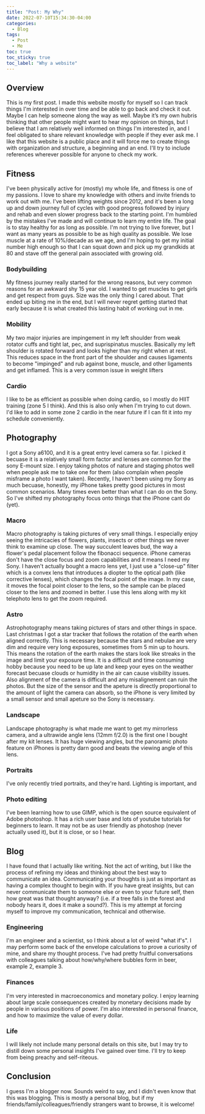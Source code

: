```yaml
---
title: "Post: My Why"
date: 2022-07-10T15:34:30-04:00
categories:
  - Blog
tags:
  - Post
  - Me
toc: true
toc_sticky: true
toc_label: "Why a website"
---
```


## Overview

This is my first post. I made this website mostly for myself so I can track things I'm interested in over time and be able to go back and check it out. Maybe I can help someone along the way as well. Maybe it’s my own hubris thinking that other people might want to hear my opinion on things, but I believe that I am relatively well informed on things I'm interested in, and I feel obligated to share relevant knowledge with people if they ever ask me. I like that this website is a public place and it will force me to create things with organization and structure, a beginning and an end. I'll try to include references wherever possible for anyone to check my work.

## Fitness

I've been physically active for (mostly) my whole life, and fitness is one of my passions. I love to share my knowledge with others and invite friends to work out with me. I've been lifting weights since 2012, and it's been a long up and down journey full of cycles with good progress followed by injury and rehab and even slower progress back to the starting point. I'm humbled by the mistakes I've made and will continue to learn my entire life. The goal is to stay healthy for as long as possible. I'm not trying to live forever, but I want as many years as possible to be as high quality as possible. We lose muscle at a rate of 10%/decade as we age, and I'm hoping to get my initial number high enough so that I can squat down and pick up my grandkids at 80 and stave off the general pain associated with growing old.

### Bodybuilding

My fitness journey really started for the wrong reasons, but very common reasons for an awkward shy 15 year old. I wanted to get muscles to get girls and get respect from guys. Size was the only thing I cared about. That ended up biting me in the end, but I will never regret getting started that early because it is what created this lasting habit of working out in me.

### Mobility

My two major injuries are impingement in my left shoulder from weak rotator cuffs and tight lat, pec, and suprispinatus muscles. Basically my left shoulder is rotated forward and looks higher than my right when at rest. This reduces space in the front part of the shoulder and causes ligaments to become "impinged" and rub against bone, muscle, and other ligaments and get inflamed. This is a very common issue in weight lifters

### Cardio

I like to be as efficient as possible when doing cardio, so I mostly do HIIT training (zone 5 I think). And this is also only when I'm trying to cut down. I'd like to add in some zone 2 cardio in the near future if I can fit it into my schedule conveniently.

## Photography

I got a Sony a6100, and it is a great entry level camera so far. I picked it becuase it is a relatively small form factor and lenses are common for the sony E-mount size. I enjoy taking photos of nature and staging photos well when people ask me to take one for them (also complain when people misframe a photo I want taken). Recently, I haven't been using my Sony as much becuase, honestly, my iPhone takes pretty good pictures in most common scenarios. Many times even better than what I can do on the Sony. So I've shifted my photography focus onto things that the iPhone cant do (yet).

### Macro

Macro photography is taking pictures of very small things. I especially enjoy seeing the intricacies of flowers, plants, insects or other things we never think to examine up close. The way succulent leaves bud, the way a flower's pedal placement follow the fibonacci sequence. iPhone cameras don't have the close focus and zoom capabilities and it means I need my Sony. I haven't actually bought a macro lens yet, I just use a "close-up" filter which is a convex lens that introduces a diopter to the optical path (like corrective lenses), which changes the focal point of the image. In my case, it moves the focal point closer to the lens, so the sample can be placed closer to the lens and zoomed in better. I use this lens along with my kit telephoto lens to get the zoom required.

### Astro

Astrophotography means taking pictures of stars and other things in space. Last christmas I got a star tracker that follows the rotation of the earth when aligned correctly. This is necessary because the stars and nebulae are very dim and require very long exposures, sometimes from 5 min up to hours. This means the rotation of the earth makes the stars look like streaks in the image and limit your exposure time. It is a difficult and time consuming hobby because you need to be up late and keep your eyes on the weather forecast becuase clouds or humidity in the air can cause visibility issues. Also alignment of the camera is difficult and any misalignement can ruin the photos. But the size of the sensor and the apeture is directly proportional to the amount of light the camera can absorb, so the iPhone is very limited by a small sensor and small apeture so the Sony is necessary.

### Landscape

Landscape photography is what made me want to get my mirrorless camera, and a ultrawide angle lens (12mm f/2.0) is the first one I bought after my kit lenses. It has huge viewing angles, but the panoramic photo feature on iPhones is pretty darn good and beats the viewing angle of this lens.

### Portraits

I've only recently tried portraits, and they're hard. Lighting is important, and

### Photo editing

I've been learning how to use GIMP, which is the open source equivalent of Adobe photoshop. It has a rich user base and lots of youtube tutorials for beginners to learn. It may not be as user friendly as photoshop (never actually used it), but it is close, or so I hear.

## Blog

I have found that I actually like writing. Not the act of writing, but I like the process of refining my ideas and thinking about the best way to communicate an idea. Communicating your thoughts is just as important as having a complex thought to begin with. If you have great insights, but can never communicate them to someone else or even to your future self, then how great was that thought anyway? (i.e. if a tree falls in the forest and nobody hears it, does it make a sound?). This is my attempt at forcing myself to improve my communication, technical and otherwise.

### Engineering

I'm an engineer and a scientist, so I think about a lot of weird "what if's". I may perform some back of the envelope calculations to prove a curiosity of mine, and share my thought process. I've had pretty fruitful conversations with colleagues talking about how/why/where bubbles form in beer, example 2, example 3.

### Finances

I'm very interested in macroeconomics and monetary policy. I enjoy learning about large scale consequences created by monetary decisions made by people in various positions of power. I'm also interested in personal finance, and how to maximize the value of every dollar.

### Life

I will likely not include many personal details on this site, but I may try to distill down some personal insights I've gained over time. I'll try to keep from being preachy and self-riteous.

## Conclusion

I guess I'm a blogger now. Sounds weird to say, and I didn't even know that this was blogging. This is mostly a personal blog, but if my friends/family/colleagues/friendly strangers want to browse, it is welcome!
